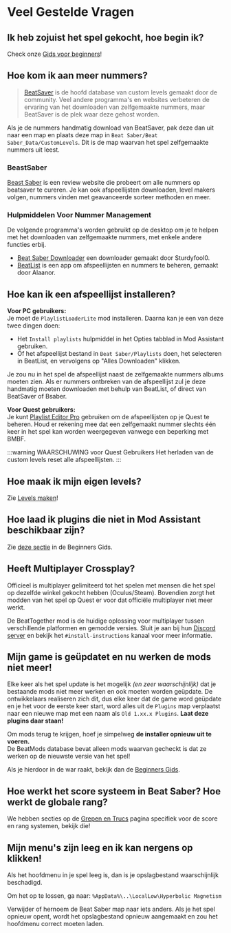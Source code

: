 # Veel Gestelde Vragen
## Ik heb zojuist het spel gekocht, hoe begin ik?
Check onze [Gids voor beginners](/nl/beginners-guide.md)!

## Hoe kom ik aan meer nummers?
> [BeatSaver](https://beatsaver.com) is de hoofd database van custom levels gemaakt door de community. Veel andere programma's en websites verbeteren de ervaring van het downloaden van zelfgemaakte nummers, maar BeatSaver is de plek waar deze gehost worden.

Als je de nummers handmatig download van BeatSaver, pak deze dan uit naar een map en plaats deze map in `Beat Saber/Beat Saber_Data/CustomLevels`. Dit is de map waarvan het spel zelfgemaakte nummers uit leest.

### BeastSaber
[Beast Saber](https://www.bsaber.com) is een review website die probeert om alle nummers op beatsaver te cureren. Je kan ook afspeellijsten downloaden, level makers volgen, nummers vinden met geavanceerde sorteer methoden en meer.

### Hulpmiddelen Voor Nummer Management
De volgende programma's worden gebruikt op de desktop om je te helpen met het downloaden van zelfgemaakte nummers, met enkele andere functies erbij.
* [Beat Saber Downloader](https://drive.google.com/file/d/1QWedF77hWYbqcigIWa2UcpXlhqGTjwR1/view) een downloader gemaakt door Sturdyfool0.
* [BeatList](https://github.com/Alaanor/beatlist) is een app om afspeellijsten en nummers te beheren, gemaakt door Alaanor.

## Hoe kan ik een afspeellijst installeren?
**Voor PC gebruikers:**  
Je moet de `PlaylistLoaderLite` mod installeren. Daarna kan je een van deze twee dingen doen:
* Het `Install playlists` hulpmiddel in het Opties tabblad in Mod Assistant gebruiken.
* Óf het afspeellijst bestand in `Beat Saber/Playlists` doen, het selecteren in BeatList, en vervolgens op "Alles Downloaden" klikken.

Je zou nu in het spel de afspeellijst naast de zelfgemaakte nummers albums moeten zien. Als er nummers ontbreken van de afspeellijst zul je deze handmatig moeten downloaden met behulp van BeatList, of direct van BeatSaver of Bsaber.

**Voor Quest gebruikers:**  
Je kunt [Playlist Editor Pro](https://beatsaberquest.com/bmbf/my-tools/playlist-editor-pro/) gebruiken om de afspeellijsten op je Quest te beheren. Houd er rekening mee dat een zelfgemaakt nummer slechts één keer in het spel kan worden weergegeven vanwege een beperking met BMBF.

:::warning WAARSCHUWING voor Quest Gebruikers Het herladen van de custom levels reset alle afspeellijsten. :::

## Hoe maak ik mijn eigen levels?
Zie [Levels maken](/nl/mapping/)!

## Hoe laad ik plugins die niet in Mod Assistant beschikbaar zijn?
Zie [deze sectie](/pc-modding.md#manual-installation) in de Beginners Gids.

## Heeft Multiplayer Crossplay?
Officieel is multiplayer gelimiteerd tot het spelen met mensen die het spel op dezelfde winkel gekocht hebben (Oculus/Steam). Bovendien zorgt het modden van het spel op Quest er voor dat officiële multiplayer niet meer werkt.

De BeatTogether mod is de huidige oplossing voor multiplayer tussen verschillende platformen en gemodde versies. Sluit je aan bij hun [Discord server](https://discord.com/invite/gezGrFG4tz) en bekijk het `#install-instructions` kanaal voor meer informatie.

## Mijn game is geüpdatet en nu werken de mods niet meer!
Elke keer als het spel update is het mogelijk *(en zeer waarschijnlijk)* dat je bestaande mods niet meer werken en ook moeten worden geüpdate. De ontwikkelaars realiseren zich dit, dus elke keer dat de game word geüpdate en je het voor de eerste keer start, word alles uit de `Plugins` map verplaatst naar een nieuwe map met een naam als `Old 1.xx.x Plugins`. **Laat deze plugins daar staan!**

Om mods terug te krijgen, hoef je simpelweg **de installer opnieuw uit te voeren.**  
De BeatMods database bevat alleen mods waarvan gecheckt is dat ze werken op de nieuwste versie van het spel!

Als je hierdoor in de war raakt, bekijk dan de [Beginners Gids](/beginners-guide.md).

## Hoe werkt het score systeem in Beat Saber? Hoe werkt de globale rang?
We hebben secties op de [Grepen en Trucs](/grips-and-tricks.md) pagina specifiek voor de score en rang systemen, bekijk die!

## Mijn menu's zijn leeg en ik kan nergens op klikken!
Als het hoofdmenu in je spel leeg is, dan is je opslagbestand waarschijnlijk beschadigd.

Om het op te lossen, ga naar: `%AppData%\..\LocalLow\Hyperbolic Magnetism`

Verwijder of hernoem de Beat Saber map naar iets anders. Als je het spel opnieuw opent, wordt het opslagbestand opnieuw aangemaakt en zou het hoofdmenu correct moeten laden.
